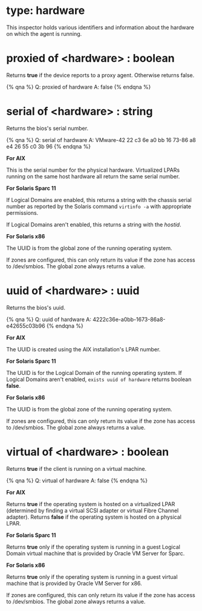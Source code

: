 # type: hardware

This inspector holds various identifiers and information about the hardware on which the agent is running.

# proxied of &lt;hardware&gt; : boolean

Returns **true** if the device reports to a proxy agent. Otherwise returns false.

{% qna %}
Q: proxied of hardware
A: false
{% endqna %}

# serial of &lt;hardware&gt; : string

Returns the bios's serial number.

{% qna %}
Q: serial of hardware
A: VMware-42 22 c3 6e a0 bb 16 73-86 a8 e4 26 55 c0 3b 96
{% endqna %}

**For AIX**

This is the serial number for the physical hardware. Virtualized LPARs running on the same host hardware all return the same serial number.

**For Solaris Sparc 11**

If Logical Domains are enabled, this returns a string with the chassis serial number as reported by the Solaris command `virtinfo -a` with appropriate permissions. 

If Logical Domains aren't enabled, this returns a string with the *hostid*.

**For Solaris x86**

The UUID is from the global zone of the running operating system.

If zones are configured, this can only return its value if the zone has access to /dev/smbios.  The global zone always returns a value. 

# uuid of &lt;hardware&gt; : uuid

Returns the bios's uuid.

{% qna %}
Q: uuid of hardware
A: 4222c36e-a0bb-1673-86a8-e42655c03b96
{% endqna %}

**For AIX**

The UUID is created using the AIX installation's LPAR number.

**For Solaris Sparc 11**

The UUID is for the Logical Domain of the running operating system.  If Logical Domains aren't enabled, `exists uuid of hardware` returns boolean **false**.

**For Solaris x86**

The UUID is from the global zone of the running operating system.

If zones are configured, this can only return its value if the zone has access to /dev/smbios.  The global zone always returns a value. 

# virtual of &lt;hardware&gt; : boolean

Returns **true** if the client is running on a virtual machine.

{% qna %}
Q: virtual of hardware
A: false
{% endqna %}

**For AIX**

Returns **true** if the operating system is hosted on a virtualized LPAR (determined by finding a virtual SCSI adapter or virtual Fibre Channel adapter).
Returns **false** if the operating system is hosted on a physical LPAR.

**For Solaris Sparc 11**

Returns **true** only if the operating system is running in a guest Logical Domain virtual machine that is provided by Oracle VM Server for Sparc.

**For Solaris x86**

Returns **true** only if the operating system is running in a guest virtual machine that is provided by Oracle VM Server for x86.

If zones are configured, this can only return its value if the zone has access to /dev/smbios.  The global zone always returns a value. 
